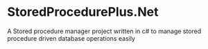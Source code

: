 # StoredProcedurePlus.Net
A Stored procedure manager project written in c# to manage stored procedure driven database operations easily
